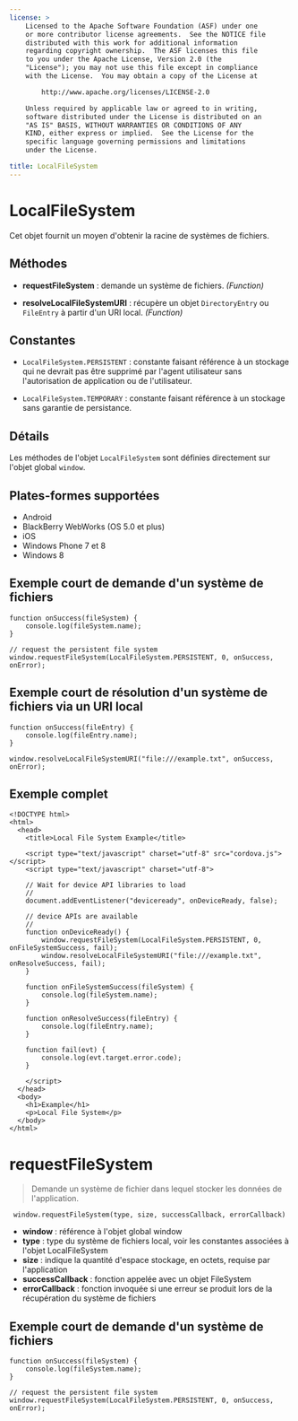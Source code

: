 ```yaml
---
license: >
    Licensed to the Apache Software Foundation (ASF) under one
    or more contributor license agreements.  See the NOTICE file
    distributed with this work for additional information
    regarding copyright ownership.  The ASF licenses this file
    to you under the Apache License, Version 2.0 (the
    "License"); you may not use this file except in compliance
    with the License.  You may obtain a copy of the License at

        http://www.apache.org/licenses/LICENSE-2.0

    Unless required by applicable law or agreed to in writing,
    software distributed under the License is distributed on an
    "AS IS" BASIS, WITHOUT WARRANTIES OR CONDITIONS OF ANY
    KIND, either express or implied.  See the License for the
    specific language governing permissions and limitations
    under the License.

title: LocalFileSystem
---
```


# LocalFileSystem

Cet objet fournit un moyen d'obtenir la racine de systèmes de fichiers.

## Méthodes

*   **requestFileSystem** : demande un système de fichiers. *(Function)*

*   **resolveLocalFileSystemURI** : récupère un objet `DirectoryEntry` ou `FileEntry` à partir d'un URI local. *(Function)*

## Constantes

*   `LocalFileSystem.PERSISTENT` : constante faisant référence à un stockage qui ne devrait pas être supprimé par l'agent utilisateur sans l'autorisation de application ou de l'utilisateur.

*   `LocalFileSystem.TEMPORARY` : constante faisant référence à un stockage sans garantie de persistance.

## Détails

Les méthodes de l'objet `LocalFileSystem` sont définies directement sur l'objet global `window`.

## Plates-formes supportées

*   Android
*   BlackBerry WebWorks (OS 5.0 et plus)
*   iOS
*   Windows Phone 7 et 8
*   Windows 8

## Exemple court de demande d'un système de fichiers

    function onSuccess(fileSystem) {
        console.log(fileSystem.name);
    }
    
    // request the persistent file system
    window.requestFileSystem(LocalFileSystem.PERSISTENT, 0, onSuccess, onError);
    

## Exemple court de résolution d'un système de fichiers via un URI local

    function onSuccess(fileEntry) {
        console.log(fileEntry.name);
    }
    
    window.resolveLocalFileSystemURI("file:///example.txt", onSuccess, onError);
    

## Exemple complet

    <!DOCTYPE html>
    <html>
      <head>
        <title>Local File System Example</title>
    
        <script type="text/javascript" charset="utf-8" src="cordova.js"></script>
        <script type="text/javascript" charset="utf-8">
    
        // Wait for device API libraries to load
        //
        document.addEventListener("deviceready", onDeviceReady, false);
    
        // device APIs are available
        //
        function onDeviceReady() {
            window.requestFileSystem(LocalFileSystem.PERSISTENT, 0, onFileSystemSuccess, fail);
            window.resolveLocalFileSystemURI("file:///example.txt", onResolveSuccess, fail);
        }
    
        function onFileSystemSuccess(fileSystem) {
            console.log(fileSystem.name);
        }
    
        function onResolveSuccess(fileEntry) {
            console.log(fileEntry.name);
        }
    
        function fail(evt) {
            console.log(evt.target.error.code);
        }
    
        </script>
      </head>
      <body>
        <h1>Example</h1>
        <p>Local File System</p>
      </body>
    </html>
    

# requestFileSystem

> Demande un système de fichier dans lequel stocker les données de l'application.

     window.requestFileSystem(type, size, successCallback, errorCallback)
    

*   **window** : référence à l'objet global window
*   **type** : type du système de fichiers local, voir les constantes associées à l'objet LocalFileSystem
*   **size** : indique la quantité d'espace stockage, en octets, requise par l'application
*   **successCallback** : fonction appelée avec un objet FileSystem
*   **errorCallback** : fonction invoquée si une erreur se produit lors de la récupération du système de fichiers

## Exemple court de demande d'un système de fichiers

    function onSuccess(fileSystem) {
        console.log(fileSystem.name);
    }
    
    // request the persistent file system
    window.requestFileSystem(LocalFileSystem.PERSISTENT, 0, onSuccess, onError);